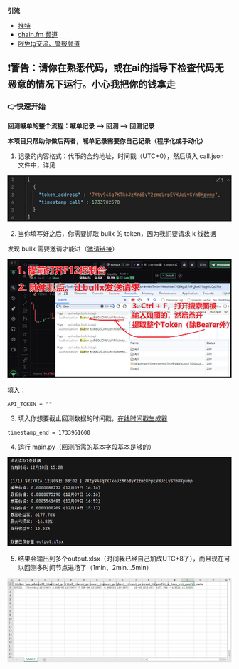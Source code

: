 **引流**

- [推特](https://x.com/bbbaaahhh200)
- [chain.fm 频道](https://chain.fm/channel/1305381392003109041)
- [限免tg交流、警报频道](https://t.me/+LxkxI6PylzMzYjAy)

## ❗️警告：请你在熟悉代码，或在ai的指导下检查代码无恶意的情况下运行。小心我把你的钱拿走

### 👉快速开始

**回测喊单的整个流程：喊单记录 --> 回测 --> 回测记录**


**本项目只帮助你做后两者，喊单记录需要你自己记录（程序化或手动化）**

1. 记录的内容格式：代币的合约地址，时间戳（UTC+0），然后填入 call.json 文件中，详见

![img2](./img/img2.jpg)

2. 当你填写好之后，你需要抓取 bullx 的 token，因为我们要请求 k 线数据

发现 bullx 需要邀请才能进（[邀请链接](https://t.me/BullxBetaBot?start=access_FMHMOJU8KT5)）

![img3](./img/img3.jpg)

填入：

```
API_TOKEN = ""
```

3. 填入你想要截止回测数据的时间戳，[在线时间戳生成器](https://tool.lu/timestamp/)
```commandline
timestamp_end = 1733961600
```

4. 运行 main.py（回测所需的基本字段基本是够的）

![img5](./img/img5.jpg)

5. 结果会输出到多个output.xlsx（时间我已经自己加成UTC+8了），而且现在可以回测多时间节点进场了（1min、2min...5min）

![img4](./img/img4.jpg)